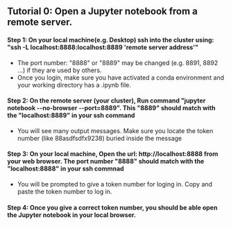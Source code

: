 ## Tutorial 0: Open a Jupyter notebook from a remote server.

#### Step 1: On your local machine(e.g. Desktop) ssh into the cluster using: "ssh -L localhost:8888:localhost:8889 'remote server address'"

* The port number: "8888" or "8889" may be changed (e.g. 8891, 8892 ...) if they are used by others.
* Once you login, make sure you have activated a conda environment and your working directory has a .ipynb file.

#### Step 2: On the remote server (your cluster), Run command "jupyter notebook --no-browser --port=8889". This "8889" should match with the "localhost:8889" in your ssh command

* You will see many output messages. Make sure you locate the token number (like 88asdfsdfx9238) buried inside the message

#### Step 3: On your local machine, Open the url: http://localhost:8888 from your web browser. The port number "8888" should match with the "localhost:8888" in your ssh commnad 

* You will be prompted to give a token number for loging in. Copy and paste the token number to log in.

#### Step 4: Once you give a correct token number, you should be able open the Jupyter notebook in your local browser. 


